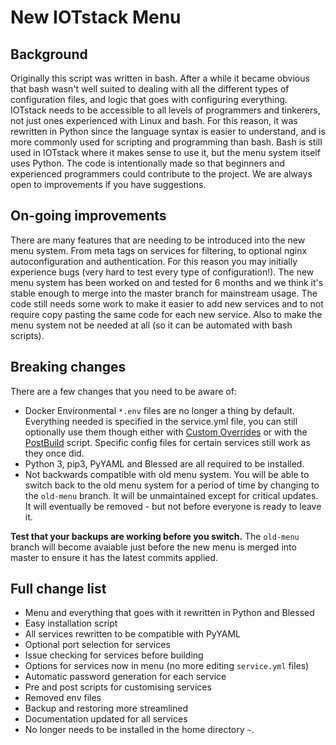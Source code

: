 # New IOTstack Menu

## Background
Originally this script was written in bash. After a while it became obvious that bash wasn't well suited to dealing with all the different types of configuration files, and logic that goes with configuring everything. IOTstack needs to be accessible to all levels of programmers and tinkerers, not just ones experienced with Linux and bash. For this reason, it was rewritten in Python since the language syntax is easier to understand, and is more commonly used for scripting and programming than bash. Bash is still used in IOTstack where it makes sense to use it, but the menu system itself uses Python. The code is intentionally made so that beginners and experienced programmers could contribute to the project. We are always open to improvements if you have suggestions.

## On-going improvements
There are many features that are needing to be introduced into the new menu system. From meta tags on services for filtering, to optional nginx autoconfiguration and authentication. For this reason you may initially experience bugs (very hard to test every type of configuration!). The new menu system has been worked on and tested for 6 months and we think it's stable enough to merge into the master branch for mainstream usage. The code still needs some work to make it easier to add new services and to not require copy pasting the same code for each new service. Also to make the menu system not be needed at all (so it can be automated with bash scripts).

## Breaking changes
There are a few changes that you need to be aware of:
* Docker Environmental `*.env` files are no longer a thing by default. Everything needed is specified in the service.yml file, you can still optionally use them though either with [Custom Overrides](Custom.md) or with the [PostBuild](PostBuild-Script.md) script. Specific config files for certain services still work as they once did.
* Python 3, pip3, PyYAML and Blessed are all required to be installed.
* Not backwards compatible with old menu system. You will be able to switch back to the old menu system for a period of time by changing to the `old-menu` branch. It will be unmaintained except for critical updates. It will eventually be removed - but not before everyone is ready to leave it.

**Test that your backups are working before you switch.** The `old-menu` branch will become avaiable just before the new menu is merged into master to ensure it has the latest commits applied.

## Full change list
* Menu and everything that goes with it rewritten in Python and Blessed
* Easy installation script
* All services rewritten to be compatible with PyYAML
* Optional port selection for services
* Issue checking for services before building
* Options for services now in menu (no more editing `service.yml` files)
* Automatic password generation for each service
* Pre and post scripts for customising services
* Removed env files
* Backup and restoring more streamlined
* Documentation updated for all services
* No longer needs to be installed in the home directory `~`.
